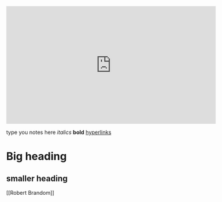 <iframe width="560" height="315" src="https://www.youtube.com/embed/j5SaBSFApwc?si=HpSwWJ3zUVDZj-JN" title="YouTube video player" frameborder="0" allow="accelerometer; autoplay; clipboard-write; encrypted-media; gyroscope; picture-in-picture; web-share" allowfullscreen></iframe>

type you notes here *italics* **bold** [hyperlinks](google.com) 



# Big heading
## smaller heading 

[[Robert Brandom]]

